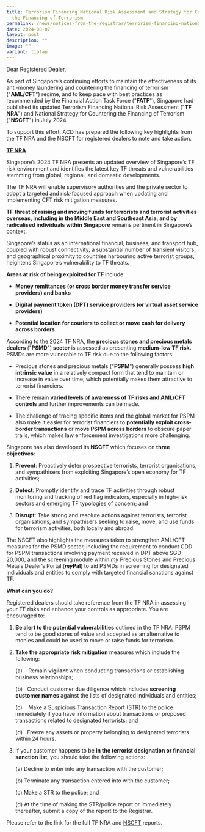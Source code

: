 ```yaml
---
title: Terrorism Financing National Risk Assessment and Strategy for Countering
  the Financing of Terrorism
permalink: /news/notices-from-the-registrar/terrorism-financing-national-risk-assessment/
date: 2024-08-07
layout: post
description: ""
image: ""
variant: tiptap
---
```

<p>Dear Registered Dealer,</p>
<p>As part of Singapore’s continuing efforts to maintain the effectiveness
of its anti-money laundering and countering the financing of terrorism
("<strong>AML/CFT</strong>") regime, and to keep pace with best practices
as recommended by the Financial Action Task Force ("<strong>FATF</strong>"),
Singapore had published its updated Terrorism Financing National Risk Assessment
("<strong>TF NRA</strong>") and National Strategy for Countering the Financing
of Terrorism ("<strong>NSCFT</strong>") in July 2024.</p>
<p>To support this effort, ACD has prepared the following key highlights
from the TF NRA and the NSCFT for registered dealers to note and take action.</p>
<p><strong><u>TF NRA</u></strong>
</p>
<p>Singapore’s 2024 TF NRA presents an updated overview of Singapore’s TF
risk environment and identifies the latest key TF threats and vulnerabilities
stemming from global, regional, and domestic developments.</p>
<p>The TF NRA will enable supervisory authorities and the private sector
to adopt a targeted and risk-focused approach when updating and implementing
CFT risk mitigation measures.</p>
<p><strong>TF</strong>  <strong>threat of raising and moving funds for terrorists and terrorist activities overseas, including in the Middle East and Southeast Asia, and by radicalised individuals within Singapore</strong> remains
pertinent in Singapore’s context.</p>
<p>Singapore’s status as an international financial, business, and transport
hub, coupled with robust connectivity, a substantial number of transient
visitors, and geographical proximity to countries harbouring active terrorist
groups, heightens Singapore’s vulnerability to TF threats.</p>
<p><strong>Areas at risk of being exploited for TF </strong>include:</p>
<ul data-tight="true" class="tight">
<li>
<p><strong>Money remittances (or cross border money transfer service providers) and banks</strong>
</p>
</li>
<li>
<p><strong>Digital payment token (DPT) service providers (or virtual asset service providers)</strong>
</p>
</li>
<li>
<p><strong>Potential location for couriers to collect or move cash for delivery across borders</strong>
</p>
</li>
</ul>
<p>According to the 2024 TF NRA, the <strong>precious stones and precious metals dealers </strong>("<strong>PSMD</strong>")<strong> sector</strong> is
assessed as presenting <strong>medium-low TF risk. </strong>PSMDs are more
vulnerable to TF risk due to the following factors:</p>
<ul data-tight="true" class="tight">
<li>
<p>Precious stones and precious metals ("<strong>PSPM</strong>") generally
possess <strong>high intrinsic value</strong> in a relatively compact form
that tend to maintain or increase in value over time, which potentially
makes them attractive to terrorist financiers.</p>
</li>
<li>
<p>There remain <strong>varied levels of awareness of TF risks and AML/CFT controls</strong> and
further improvements can be made.</p>
</li>
<li>
<p>The challenge of tracing specific items and the global market for PSPM
also make it easier for terrorist financiers to <strong>potentially exploit cross-border transactions</strong> or <strong>move PSPM across borders</strong> to
obscure paper trails, which makes law enforcement investigations more challenging.</p>
</li>
</ul>
<p>Singapore<strong> </strong>has also developed its<strong> NSCFT</strong> which
focuses on <strong>three objectives</strong>:</p>
<ol data-tight="true" class="tight">
<li>
<p><strong>Prevent</strong>: Proactively deter prospective terrorists, terrorist
organisations, and sympathisers from exploiting Singapore’s open economy
for TF activities;</p>
</li>
<li>
<p><strong>Detect</strong>: Promptly identify and trace TF activities through
robust monitoring and tracking of red flag indicators, especially in high-risk
sectors and emerging TF typologies of concern; and</p>
</li>
<li>
<p><strong>Disrupt</strong>: Take strong and resolute actions against terrorists,
terrorist organisations, and sympathisers seeking to raise, move, and use
funds for terrorism activities, both locally and abroad.</p>
</li>
</ol>
<p>The NSCFT also highlights the measures taken to strengthen AML/CFT measures
for the PSMD sector, including the requirement to conduct CDD for PSPM
transactions involving payment received in DPT above SGD 20,000, and the
screening module within <em>my</em> Precious Stones and Precious Metals Dealer’s
Portal (<strong><em>my</em>Pal</strong>) to aid PSMDs in screening for
designated individuals and entities to comply with targeted financial sanctions
against TF.</p>
<p><strong>What can you do?</strong>
</p>
<p>Registered dealers should take reference from the TF NRA in assessing
your TF risks and enhance your controls as appropriate. You are encouraged
to:</p>
<ol data-tight="true" class="tight">
<li>
<p><strong>Be alert to the potential vulnerabilities</strong>&nbsp;outlined
in the TF NRA. PSPM tend to be good stores of value and accepted as an
alternative to monies and could be used to move or raise funds for terrorism.</p>
<p></p>
</li>
<li>
<p><strong>Take the appropriate risk mitigation</strong>&nbsp;measures which
include the following:</p>
<p>(a)&nbsp;&nbsp;&nbsp; Remain <strong>vigilant</strong> when conducting transactions
or establishing business relationships;</p>
<p>(b)&nbsp;&nbsp; Conduct customer due diligence which includes <strong>screening customer names</strong> against
the lists of designated individuals and entities;</p>
<p>(c)&nbsp;&nbsp;&nbsp; Make a Suspicious Transaction Report (STR) to the
police immediately if you have information about transactions or proposed
transactions related to designated terrorists; and</p>
<p>(d)&nbsp;&nbsp; Freeze any assets or property belonging to designated
terrorists within 24 hours.</p>
<p></p>
</li>
<li>
<p>If your customer happens to be <strong>in the terrorist designation or financial sanction list</strong>,
you should take the following actions:</p>
<p>(a) Decline to enter into any transaction with the customer;</p>
<p>(b) Terminate any transaction entered into with the customer;</p>
<p>(c) Make a STR to the police; and</p>
<p>(d) At the time of making the STR/police report or immediately thereafter,
submit a copy of the report to the Registrar.</p>
<p></p>
</li>
</ol>
<p>Please refer to the link for the full TF NRA and <a href="/files/National_Strategy_for_Countering_the_Financing_of_Terrorism_2024.pdf" rel="noopener noreferrer nofollow" target="_blank">NSCFT</a> reports.</p>
<p></p>